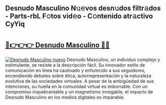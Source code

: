 ## Desnudo Masculino N𝚞𝚎vos desn𝚞dos filtr𝚊dos - Parts-rbL F𝚘tos vid𝚎o - C𝚘ntenido atr𝚊ctivo CyYiq

# <h2><a href="http://mb9i8kj.tromn.icu/?c=Desnudo+Masculino">🔗👉👉👉 Desnudo Masculino 🔗🔗</a></h2>

[![Desnudo Masculino nuevo](https://i.imgur.com/pEAQMta.gif)](http://mb9i8kj.tromn.icu/?c=Desnudo+Masculino)
Desnudo Masculino, un individuo complejo y estimulante, se resiste a la descripción fácil. Su innovador estilo de comunicación en línea ha cautivado y enfurecido a sus seguidores, encendiendo debates sobre ética, autorrepresentación y la naturaleza evolutiva de las sociedades virtuales. A pesar de la ambigüedad de sus intenciones, su huella en la comunidad virtual es imborrable. Con un compromiso inquebrantable y un magnetismo innegable, el impacto de Desnudo Masculino en los medios digitales es imparable.
